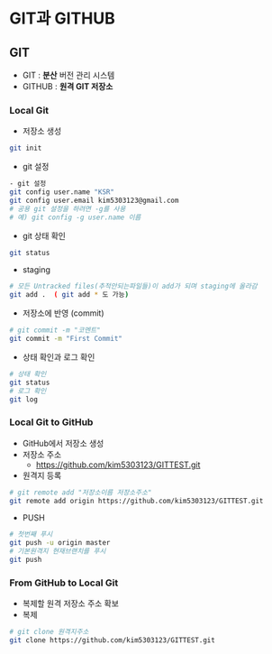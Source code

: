 # GIT과 GITHUB
## GIT

- GIT : **분산** 버전 관리 시스템
- GITHUB : **원격 GIT 저장소**

### Local Git

- 저장소 생성
```bash 
git init 
```

- git 설정
```bash
- git 설정
git config user.name "KSR"
git config user.email kim5303123@gmail.com
# 공용 git 설정을 하려면 -g를 사용
# 예) git config -g user.name 이름
```

- git 상태 확인
```bash
git status
```

- staging
```bash
# 모든 Untracked files(추적안되는파일들)이 add가 되며 staging에 올라감
git add .  ( git add * 도 가능)
```

- 저장소에 반영 (commit)
```bash
# git commit -m "코멘트"
git commit -m "First Commit" 
```

- 상태 확인과 로그 확인
```bash
# 상태 확인
git status  
# 로그 확인
git log     
```

### Local Git to GitHub
- GitHub에서 저장소 생성
- 저장소 주소
    -   https://github.com/kim5303123/GITTEST.git
- 원격지 등록
```bash
# git remote add "저장소이름 저장소주소"
git remote add origin https://github.com/kim5303123/GITTEST.git
```
- PUSH
```bash
# 첫번째 푸시
git push -u origin master
# 기본원격지 현재브랜치를 푸시
git push 
```

### From GitHub to Local Git
- 복제할 원격 저장소 주소 확보
- 복제
```bash
# git clone 원격지주소
git clone https://github.com/kim5303123/GITTEST.git
```